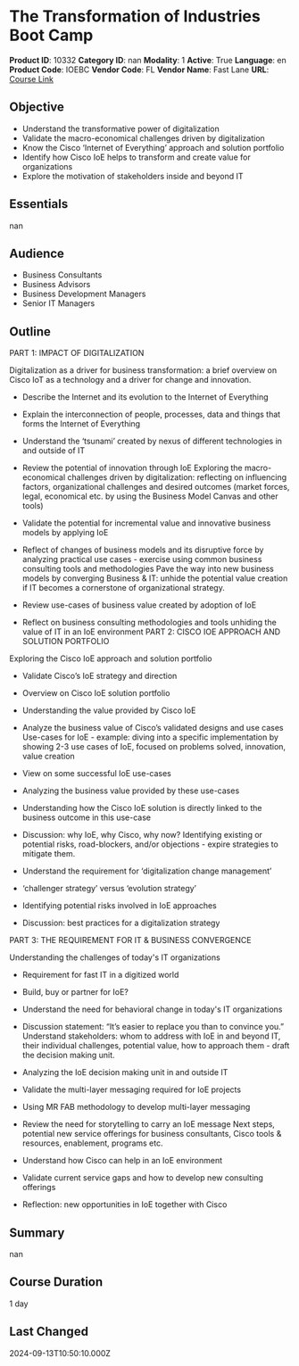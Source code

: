 # The Transformation of Industries Boot Camp

**Product ID**: 10332
**Category ID**: nan
**Modality**: 1
**Active**: True
**Language**: en
**Product Code**: IOEBC
**Vendor Code**: FL
**Vendor Name**: Fast Lane
**URL**: [Course Link](https://www.fastlaneus.com/course/training-ioebc)

## Objective
- Understand the transformative power of digitalization
- Validate the macro-economical challenges driven by digitalization
- Know the Cisco ‘Internet of Everything’ approach and solution portfolio
- Identify how Cisco IoE helps to transform and create value for organizations
- Explore the motivation of stakeholders inside and beyond IT

## Essentials
nan

## Audience
- Business Consultants
- Business Advisors
- Business Development Managers
- Senior IT Managers

## Outline
PART 1: IMPACT OF DIGITALIZATION


Digitalization as a driver for business transformation: a brief overview on Cisco IoT as a technology and a driver for change and innovation.



- Describe the Internet and its evolution to the Internet of Everything
- Explain the interconnection of people, processes, data and things that forms the Internet of Everything
- Understand the ‘tsunami’ created by nexus of different technologies in and outside of IT
- Review the potential of innovation through IoE
Exploring the macro-economical challenges driven by digitalization: reflecting on influencing factors, organizational challenges and desired outcomes (market forces, legal, economical etc. by using the Business Model Canvas and other tools)



- Validate the potential for incremental value and innovative business models by applying IoE
- Reflect of changes of business models and its disruptive force by analyzing practical use cases - exercise using common business consulting tools and methodologies
Pave the way into new business models by converging Business & IT: unhide the potential value creation if IT becomes a cornerstone of organizational strategy.



- Review use-cases of business value created by adoption of IoE
- Reflect on business consulting methodologies and tools unhiding the value of IT in an IoE environment
PART 2: CISCO IOE APPROACH AND SOLUTION PORTFOLIO


Exploring the Cisco IoE approach and solution portfolio



- Validate Cisco’s IoE strategy and direction
- Overview on Cisco IoE solution portfolio
- Understanding the value provided by Cisco IoE
- Analyze the business value of Cisco’s validated designs and use cases
Use-cases for IoE - example: diving into a specific implementation by showing 2-3 use cases of IoE, focused on problems solved, innovation, value creation



- View on some successful IoE use-cases
- Analyzing the business value provided by these use-cases
- Understanding how the Cisco IoE solution is directly linked to the business outcome in this use-case
- Discussion: why IoE, why Cisco, why now?
Identifying existing or potential risks, road-blockers, and/or objections - expire strategies to mitigate them.



- Understand the requirement for ‘digitalization change management’
- ‘challenger strategy’ versus ‘evolution strategy’
- Identifying potential risks involved in IoE approaches
- Discussion: best practices for a digitalization strategy

PART 3: THE REQUIREMENT FOR IT & BUSINESS CONVERGENCE


Understanding the challenges of today's IT organizations



- Requirement for fast IT in a digitized world
- Build, buy or partner for IoE?
- Understand the need for behavioral change in today's IT organizations
- Discussion statement: “It’s easier to replace you than to convince you.”
Understand stakeholders: whom to address with IoE in and beyond IT, their individual challenges, potential value, how to approach them - draft the decision making unit.



- Analyzing the IoE decision making unit in and outside IT
- Validate the multi-layer messaging required for IoE projects
- Using MR FAB methodology to develop multi-layer messaging
- Review the need for storytelling to carry an IoE message
Next steps, potential new service offerings for business consultants, Cisco tools & resources, enablement, programs etc.



- Understand how Cisco can help in an IoE environment
- Validate current service gaps and how to develop new consulting offerings
- Reflection: new opportunities in IoE together with Cisco

## Summary
nan

## Course Duration
1 day

## Last Changed
2024-09-13T10:50:10.000Z
